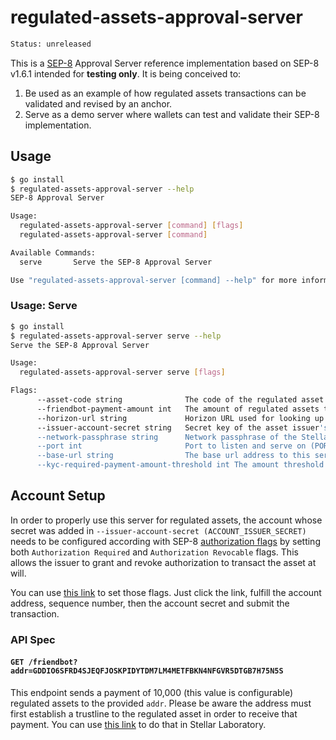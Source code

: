 # regulated-assets-approval-server

```sh
Status: unreleased
```

This is a [SEP-8] Approval Server reference implementation based on SEP-8 v1.6.1
intended for **testing only**. It is being conceived to:

1. Be used as an example of how regulated assets transactions can be validated
   and revised by an anchor.
2. Serve as a demo server where wallets can test and validate their SEP-8
   implementation.

## Usage

```sh
$ go install
$ regulated-assets-approval-server --help
SEP-8 Approval Server

Usage:
  regulated-assets-approval-server [command] [flags]
  regulated-assets-approval-server [command]

Available Commands:
  serve       Serve the SEP-8 Approval Server

Use "regulated-assets-approval-server [command] --help" for more information about a command.
```

### Usage: Serve

```sh
$ go install
$ regulated-assets-approval-server serve --help
Serve the SEP-8 Approval Server

Usage:
  regulated-assets-approval-server serve [flags]

Flags:
      --asset-code string              The code of the regulated asset (ASSET_CODE)
      --friendbot-payment-amount int   The amount of regulated assets the friendbot will be distributing (FRIENDBOT_PAYMENT_AMOUNT) (default 10000)
      --horizon-url string             Horizon URL used for looking up account details (HORIZON_URL) (default "https://horizon-testnet.stellar.org/")
      --issuer-account-secret string   Secret key of the asset issuer's stellar account. (ISSUER_ACCOUNT_SECRET)
      --network-passphrase string      Network passphrase of the Stellar network transactions should be signed for (NETWORK_PASSPHRASE) (default "Test SDF Network ; September 2015")
      --port int                       Port to listen and serve on (PORT) (default 8000)
      --base-url string                The base url address to this server
      --kyc-required-payment-amount-threshold int The amount threshold to require KYC
```

## Account Setup

In order to properly use this server for regulated assets, the account whose
secret was added in `--issuer-account-secret (ACCOUNT_ISSUER_SECRET)` needs to
be configured according with SEP-8 [authorization flags] by setting both
`Authorization Required` and `Authorization Revocable` flags. This allows the
issuer to grant and revoke authorization to transact the asset at will.

You can use [this
link](https://laboratory.stellar.org/#txbuilder?params=eyJhdHRyaWJ1dGVzIjp7ImZlZSI6IjEwMCIsImJhc2VGZWUiOiIxMDAiLCJtaW5GZWUiOiIxMDAifSwiZmVlQnVtcEF0dHJpYnV0ZXMiOnsibWF4RmVlIjoiMTAwIn0sIm9wZXJhdGlvbnMiOlt7ImlkIjowLCJhdHRyaWJ1dGVzIjp7InNldEZsYWdzIjozfSwibmFtZSI6InNldE9wdGlvbnMifV19)
to set those flags. Just click the link, fulfill the account address, sequence
number, then the account secret and submit the transaction.

### API Spec

#### `GET /friendbot?addr=GDDIO6SFRD4SJEQFJOSKPIDYTDM7LM4METFBKN4NFGVR5DTGB7H75N5S`

This endpoint sends a payment of 10,000 (this value is configurable) regulated
assets to the provided `addr`. Please be aware the address must first establish
a trustline to the regulated asset in order to receive that payment. You can use
[this
link](https://laboratory.stellar.org/#txbuilder?params=eyJhdHRyaWJ1dGVzIjp7ImZlZSI6IjEwMCIsImJhc2VGZWUiOiIxMDAiLCJtaW5GZWUiOiIxMDAifSwiZmVlQnVtcEF0dHJpYnV0ZXMiOnsibWF4RmVlIjoiMTAwIn0sIm9wZXJhdGlvbnMiOlt7ImlkIjowLCJhdHRyaWJ1dGVzIjp7ImFzc2V0Ijp7InR5cGUiOiJjcmVkaXRfYWxwaGFudW00IiwiY29kZSI6IiIsImlzc3VlciI6IiJ9fSwibmFtZSI6ImNoYW5nZVRydXN0In1dfQ%3D%3D&network=test)
to do that in Stellar Laboratory.

[SEP-8]: https://github.com/stellar/stellar-protocol/blob/7c795bb9abc606cd1e34764c4ba07900d58fe26e/ecosystem/sep-0008.md
[authorization flags]: https://github.com/stellar/stellar-protocol/blob/7c795bb9abc606cd1e34764c4ba07900d58fe26e/ecosystem/sep-0008.md#authorization-flags
